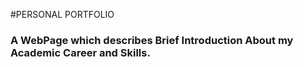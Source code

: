 #PERSONAL PORTFOLIO
<br>
<h3>A WebPage which describes Brief Introduction About my Academic Career and Skills.</h3>
